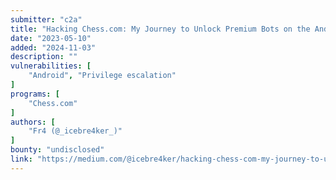 ```yaml
---
submitter: "c2a"
title: "Hacking Chess.com: My Journey to Unlock Premium Bots on the Android App"
date: "2023-05-10"
added: "2024-11-03"
description: ""
vulnerabilities: [
    "Android", "Privilege escalation"
]
programs: [
    "Chess.com"
]
authors: [
    "Fr4 (@_icebre4ker_)"
]
bounty: "undisclosed"
link: "https://medium.com/@icebre4ker/hacking-chess-com-my-journey-to-unlock-premium-bots-on-the-android-app-d8cac9d25094"
---
```




